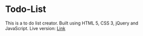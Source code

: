 # Todo-List
This is a to do list creator. Built using HTML 5, CSS 3, jQuery and JavaScript.
Live version: [Link](https://AmiraliEsi83.github.io/Todo-List/)
